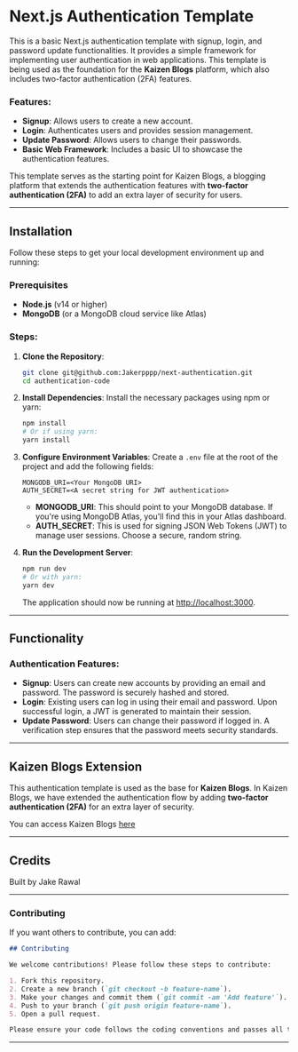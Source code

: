 # Next.js Authentication Template

This is a basic Next.js authentication template with signup, login, and password update functionalities. It provides a simple framework for implementing user authentication in web applications. This template is being used as the foundation for the **Kaizen Blogs** platform, which also includes two-factor authentication (2FA) features.

### Features:
- **Signup**: Allows users to create a new account.
- **Login**: Authenticates users and provides session management.
- **Update Password**: Allows users to change their passwords.
- **Basic Web Framework**: Includes a basic UI to showcase the authentication features.

This template serves as the starting point for Kaizen Blogs, a blogging platform that extends the authentication features with **two-factor authentication (2FA)** to add an extra layer of security for users.

---

## Installation

Follow these steps to get your local development environment up and running:

### Prerequisites

- **Node.js** (v14 or higher)
- **MongoDB** (or a MongoDB cloud service like Atlas)

### Steps:

1. **Clone the Repository**:
   ```bash
   git clone git@github.com:Jakerpppp/next-authentication.git
   cd authentication-code
   ```

2. **Install Dependencies**:
   Install the necessary packages using npm or yarn:
   ```bash
   npm install
   # Or if using yarn:
   yarn install
   ```

3. **Configure Environment Variables**:
   Create a `.env` file at the root of the project and add the following fields:

   ```
   MONGODB_URI=<Your MongoDB URI>
   AUTH_SECRET=<A secret string for JWT authentication>
   ```

   - **MONGODB_URI**: This should point to your MongoDB database. If you're using MongoDB Atlas, you'll find this in your Atlas dashboard.
   - **AUTH_SECRET**: This is used for signing JSON Web Tokens (JWT) to manage user sessions. Choose a secure, random string.

4. **Run the Development Server**:
   ```bash
   npm run dev
   # Or with yarn:
   yarn dev
   ```

   The application should now be running at [http://localhost:3000](http://localhost:3000).

---

## Functionality

### Authentication Features:

- **Signup**: Users can create new accounts by providing an email and password. The password is securely hashed and stored.
- **Login**: Existing users can log in using their email and password. Upon successful login, a JWT is generated to maintain their session.
- **Update Password**: Users can change their password if logged in. A verification step ensures that the password meets security standards.

---

## Kaizen Blogs Extension

This authentication template is used as the base for **Kaizen Blogs**. In Kaizen Blogs, we have extended the authentication flow by adding **two-factor authentication (2FA)** for an extra layer of security.

You can access Kaizen Blogs [here](blogs.kaizentech.uk)

---

## Credits

Built by Jake Rawal

---

### Contributing
If you want others to contribute, you can add:

```markdown
## Contributing

We welcome contributions! Please follow these steps to contribute:

1. Fork this repository.
2. Create a new branch (`git checkout -b feature-name`).
3. Make your changes and commit them (`git commit -am 'Add feature'`).
4. Push to your branch (`git push origin feature-name`).
5. Open a pull request.

Please ensure your code follows the coding conventions and passes all tests before submitting a pull request.
```

---

